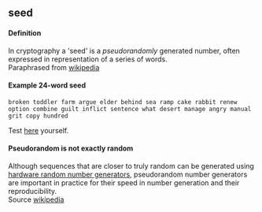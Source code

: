 ## seed

<h4>Definition</h4><p>In cryptography a &#39;seed&#39; is a <em>pseudorandomly</em> generated number, often expressed in representation of a series of words.<br>Paraphrased from <a href="https://en.wikipedia.org/wiki/Random_seed">wikipedia</a></p><h4>Example 24-word seed</h4><pre><code>broken toddler farm argue elder behind sea ramp cake rabbit renew option combine guilt inflict sentence what desert manage angry manual grit copy hundred</code></pre><p>Test <a href="https://iancoleman.io/bip39/">here</a> yourself.</p><h4>Pseudorandom is not exactly random</h4><p>Although sequences that are closer to truly random can be generated using <a href="https://en.wikipedia.org/wiki/Hardware_random_number_generator">hardware random number generators</a>, pseudorandom number generators are important in practice for their speed in number generation and their reproducibility.<br>Source <a href="https://en.wikipedia.org/wiki/Pseudorandom_number_generator">wikipedia</a></p>

